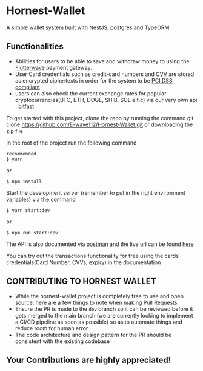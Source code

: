 # Hornest-Wallet
A simple wallet system built with NestJS, postgres and TypeORM

## Functionalities
- Abilities for users to be able to save and withdraw money to using the [Flutterwave](https://flutterwave.com/us/) payment gateway.
- User Card credentials such as credit-card numbers and [CVV](https://www.idfcfirstbank.com/cvv.html) are stored as encrypted ciphertexts in order for the system to be [PCI DSS compliant](https://en.wikipedia.org/wiki/Payment_Card_Industry_Data_Security_Standard)
- users can also check the current exchange rates for popular cryptocurrencies(BTC, ETH, DOGE, SHIB, SOL e.t.c) via our very own api : [bitfast](https://github.com/E-wave112/bitfast_2.0)

To get started with this project, clone the repo by running the command git clone https://github.com/E-wave112/Hornest-Wallet.git or downloading the zip file

In the root of the project run the following command

```
recommended
$ yarn
```

or
```
$ npm install
```
Start the development server (remember to put in the right environment variables) via the command

```
$ yarn start:dev
```
or

```
$ npm run start:dev
```

The API is also documented via [postman](https://documenter.getpostman.com/view/11690328/UVe9S9cc)  and the live url can be found [here](https://hornest-api.herokuapp.com/api/v1)

You can try out the transactions functionality for free using the cards credentials(Card Number, CVVs, expiry) in the documentation

## CONTRIBUTING TO HORNEST WALLET
- While the hornest-wallet project is completely free to use and open source, here are a few things to note when making Pull Requests
- Ensure the PR is made to the ```dev``` branch so it can be reviewed before it gets merged to the main branch (we are currently looking to implement a CI/CD pipeline as soon as possible) so as to automate things and reduce room for human error
- The code architecture and design pattern for the PR should be consistent with the existing codebase

## Your Contributions are highly appreciated!
